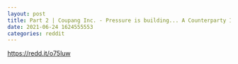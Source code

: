 ```yaml
--- 
layout: post 
title: Part 2 | Coupang Inc. - Pressure is building... A Counterparty Incentive to Suppress Price 
date: 2021-06-24 1624555553 
categories: reddit 
--- 
```

https://redd.it/o75luw
